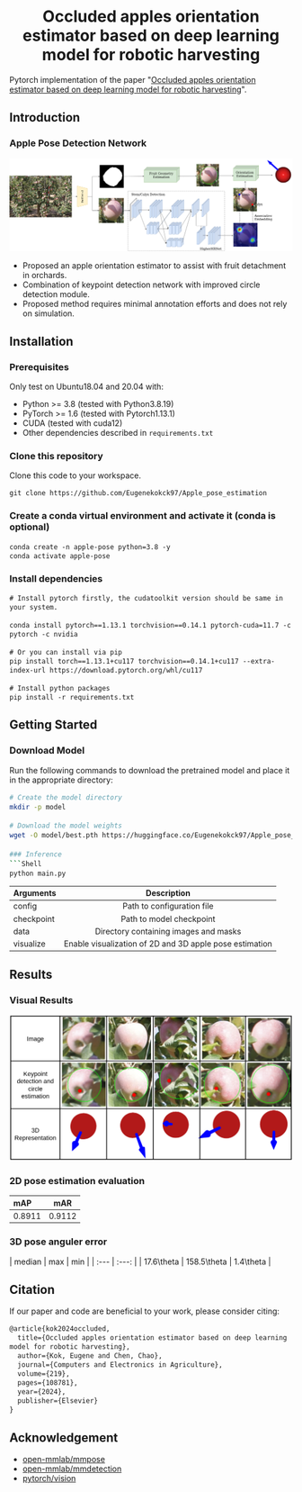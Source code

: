 <div align="center">

# Occluded apples orientation estimator based on deep learning model for robotic harvesting

</div>


Pytorch implementation of the paper "[Occluded apples orientation estimator based on deep learning model for robotic harvesting](https://doi.org/10.1016/j.compag.2024.108781)".

## Introduction

### Apple Pose Detection Network
![Apple Pose Detection Network](.github/System_overview.png)

- Proposed an apple orientation estimator to assist with fruit detachment in orchards.
- Combination of keypoint detection network with improved circle detection module.
- Proposed method requires minimal annotation efforts and does not rely on simulation.

## Installation

### Prerequisites
Only test on Ubuntu18.04 and 20.04 with:
- Python >= 3.8 (tested with Python3.8.19)
- PyTorch >= 1.6 (tested with Pytorch1.13.1)
- CUDA (tested with cuda12)
- Other dependencies described in `requirements.txt`

### Clone this repository
Clone this code to your workspace. 
```Shell
git clone https://github.com/Eugenekokck97/Apple_pose_estimation
```

### Create a conda virtual environment and activate it (conda is optional)

```Shell
conda create -n apple-pose python=3.8 -y
conda activate apple-pose
```

### Install dependencies

```Shell
# Install pytorch firstly, the cudatoolkit version should be same in your system.

conda install pytorch==1.13.1 torchvision==0.14.1 pytorch-cuda=11.7 -c pytorch -c nvidia

# Or you can install via pip
pip install torch==1.13.1+cu117 torchvision==0.14.1+cu117 --extra-index-url https://download.pytorch.org/whl/cu117

# Install python packages
pip install -r requirements.txt
```

## Getting Started
### Download Model
Run the following commands to download the pretrained model and place it in the appropriate directory:

```bash
# Create the model directory
mkdir -p model

# Download the model weights
wget -O model/best.pth https://huggingface.co/Eugenekokck97/Apple_pose_estimation/blob/main/best.pth

### Inference
```Shell
python main.py
```

| Arguments | Description |
| :---  |  :---:   |
| config | Path to configuration file |
| checkpoint | Path to model checkpoint |
| data | Directory containing images and masks |
| visualize | Enable visualization of 2D and 3D apple pose estimation |

## Results

### Visual Results
![Visual_results](.github/Inference_results.png)

### 2D pose estimation evaluation
| mAP | mAR |
| :---  |  :---:   |
| 0.8911 | 0.9112 |

### 3D pose anguler error 

| median | max | min |
| :---  |  :---:   |
| 17.6\theta | 158.5\theta | 1.4\theta | 

## Citation

If our paper and code are beneficial to your work, please consider citing:
```
@article{kok2024occluded,
  title={Occluded apples orientation estimator based on deep learning model for robotic harvesting},
  author={Kok, Eugene and Chen, Chao},
  journal={Computers and Electronics in Agriculture},
  volume={219},
  pages={108781},
  year={2024},
  publisher={Elsevier}
}

```

## Acknowledgement
<!--ts-->
* [open-mmlab/mmpose](https://github.com/open-mmlab/mmpose)
* [open-mmlab/mmdetection](https://github.com/open-mmlab/mmdetection)
* [pytorch/vision](https://github.com/pytorch/vision)
<!--te-->

